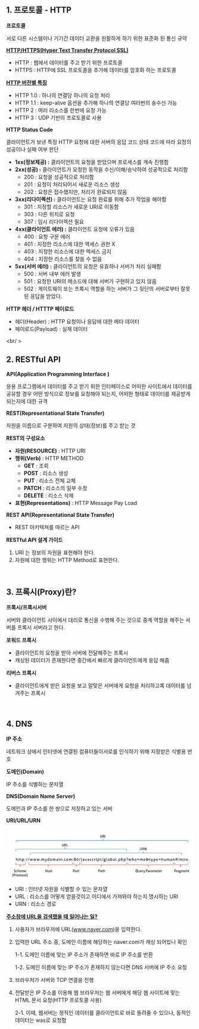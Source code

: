 ## 1. 프로토콜 - HTTP

**프로토콜**

서로 다른 시스템이나 기기간 데이터 교환을 원활하게 하기 위한 표준화 된 통신 규약

[**HTTP/HTTPS(Hyper Text Transfer Protocol SSL)**](https://velog.io/@reggias/%EA%B8%B0%EC%88%A0%EB%A9%B4%EC%A0%91HTTP-HTTPS)

- HTTP : 웹에서 데이터를 주고 받기 위한 프로토콜
- HTTPS : HTTP에 SSL 프로토콜을 추가해 데이터를 암호화 하는 프로토콜

[**HTTP 버전별 특징**](https://zu-techlog.tistory.com/113)

- HTTP 1.0 : 하나의 연결당 하나의 요청 처리
- HTTP 1.1 : keep-alive 옵션을 추가해 하나의 연결당 여러번의 송수신 가능
- HTTP 2 : 여러 리소스를 한번에 요청 가능
- HTTP 3 : UDP 기반의 프로토콜로 사용

**HTTP Status Code**

클라이언트가 보낸 특정 HTTP 요청에 대한 서버의 응답 코드 상태 코드에 따라 요청의 성공이나 실패 여부 판단

- **1xx(정보제공) :** 클라이언트의 요청을 받았으며 프로세스를 계속 진행함
- **2xx(성공) :** 클라이언트가 요청한 동작을 수신/이해/승낙하여 성공적으로 처리함
  - 200 : 요청을 성공적으로 처리함
  - 201 : 요청이 처리되어서 새로운 리소스 생성
  - 202 : 요청은 접수했지만, 처리가 완료되지 않음
- **3xx(리다이렉션) :** 클라이언트는 요청 완료를 위해 추가 작업을 해야함
  - 301 : 지정할 리소스가 새로운 URI로 이동함
  - 303 : 다른 위치로 요청
  - 307 : 임시 리다이렉션 필요
- **4xx(클라이언트 에러) :** 클라이언트 요청에 오류가 있음
  - 400 : 요청 구문 에러
  - 401 : 지정한 리소스에 대한 액세스 권한 X
  - 403 : 지정한 리소스에 대한 엑세스 금지
  - 404 : 지정한 리소스를 찾을 수 없음
- **5xx(서버 에러) :** 클라이언트의 요청은 유효하나 서버가 처리 실패함
  - 500 : 서버 내부 에러 발생
  - 501 : 요청한 URI의 메소드에 대해 서버가 구현하고 있지 않음
  - 502 : 게이트웨이 또는 프록시 역할을 하는 서버가 그 뒷단의 서버로부터 잘못된 응답을 받았다.

**HTTP 헤더 / HTTTP 페이로드**

- 헤더(Header) : HTTP 요청이나 응답에 대한 메타 데이터
- 페이로드(Payload) : 실제 데이터

<br/ >

## 2. RESTful API

**API(Application Programming Interface )**

응용 프로그램에서 데이터를 주고 받기 위한 인터페이스로 어떠한 사이트에서 데이터를 공유할 경우 어떤 방식으로 정보를 요청해야 되는지, 어떠한 형태로 데이터를 제공받게 되는지에 대한 규격

**REST(Representational State Transfer)**

자원을 이름으로 구분하여 자원의 상태(정보)를 주고 받는 것

**REST의 구성요소**

- **자원(RESOURCE)** : HTTP URI
- **행위(Verb)** : HTTP METHOD
  - **GET** : 조회
  - **POST** : 리소스 생성
  - **PUT** : 리소스 전체 교체
  - **PATCH** : 리소스의 일부 수정
  - **DELETE** : 리소스 삭제
- **표현(Representations)** : HTTP Message Pay Load

**REST API(Representational State Transfer)**

- REST 아키텍쳐를 따르는 API

**RESTful API 설계 가이드**

1. URI 는 정보의 자원을 표현해야 한다.
2. 자원에 대한 행위는 HTTP Method로 표현한다.

<br />

## 3. 프록시(Proxy)란?

**프록시/프록시서버**

서버와 클라이언트 사이에서 대리로 통신을 수행해 주는 것으로 중계 역할을 해주는 서버를 프록시 서버라고 한다.

**포워드 프록시**

- 클라이언트의 요청을 받아 서버에 전달해주는 프록시
- 캐싱된 데이터가 존재한다면 중간에서 빠르게 클라이언트에게 응답 해줌

**리버스 프록시**

- 클라이언트에게 받은 요청을 보고 알맞은 서버에게 요청을 처리하고록 데이터를 넘겨주는 프록시

<br />

## 4. DNS

**IP 주소**

네트워크 상에서 인터넷에 연결된 컴퓨터들이서로를 인식하기 위해 지정받은 식별용 번호

**도메인(Domain)**

IP 주소를 식별하는 문자열

**DNS(Domain Name Server)**

도메인과 IP 주소를 한 쌍으로 저장하고 있는 서버

**URI/URL/URN**

![alt text](/img/image.png)

- URI : 인터넷 자원을 식별할 수 있는 문자열
- URL : 리소스를 어떻게 얻을것이고 어디에서 가져와야 하는지 명시하는 URI
- URN : 리소스 경로

[**주소창에 URL을 검색했을 때 일어나는 일?**](https://github.com/FEDeepDive/Front-end/blob/devkyoung2/9.%20WebBrowser.md)

1. 사용자가 브라우저에 URL(www.naver.com)을 입력한다.
2. 입력한 URL 주소 중, 도메인 이름에 해당하는 naver.com가 캐싱 되어있나 확인

   1-1. 도메인 이름에 맞는 IP 주소가 존재하면 바로 IP 주소를 반환

   1-2. 도메인 이름에 맞는 IP 주소가 존재하지 않는다면 DNS 서버에 IP 주소 요청

3. 브라우저가 서버와 TCP 연결을 진행
4. 전달받은 IP 주소를 이용해 웹 브라우저는 웹 서버에게 해당 웹 사이트에 맞는 HTML 문서 요청(HTTP 프로토콜 사용)

   2-1. 이때, 웹서버는 정적인 데이터를 클라이언트로 바로 돌려줄 수 있으나, 동적인 데이터는 was로 요청함
